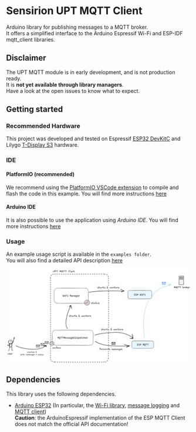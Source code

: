 # Sensirion UPT MQTT Client

Arduino library for publishing messages to a MQTT broker.   
It offers a simplified interface to the Arduino Espressif Wi-Fi and ESP-IDF mqtt_client libraries.

## Disclaimer
The UPT MQTT module is in early development, and is not production ready.  
It is **not yet available through library managers**.  
Have a look at the open issues to know what to expect. 

## Getting started

### Recommended Hardware

This project was developed and tested on Espressif [ESP32 DevKitC](https://www.espressif.com/en/products/devkits/esp32-devkitc) and Lilygo [T-Display S3](https://www.lilygo.cc/products/t-display-s3) hardware.

### IDE

#### PlatformIO (recommended)
We recommend using the [PlatformIO VSCode extension](https://platformio.org/platformio-ide) to compile and flash the code in this example. 
You will find more instructions [here](documentation/platformio_usage.md)

#### Arduino IDE
It is also possible to use the application using *Arduino IDE*.
You will find more instructions [here](documentation/arduino_ide_usage.md)

### Usage
An example usage script is available in the `examples folder`.  
You will also find a detailed API description [here](documentation/api_reference.md)

![overview_schema](documentation/SchemaUPT_MQTT.png)

## Dependencies

This library uses the following dependencies.

* [Arduino ESP32](https://docs.espressif.com/projects/arduino-esp32/en/latest/getting_started.html#about-arduino-esp32)
(In particular, the [Wi-Fi library](https://docs.espressif.com/projects/arduino-esp32/en/latest/api/wifi.html),
[message logging](https://docs.espressif.com/projects/esp-idf/en/latest/esp32/api-reference/system/log.html) and
[MQTT client](https://docs.espressif.com/projects/esp-idf/en/latest/esp32/api-reference/protocols/mqtt.html#api-reference)) \
__Caution__: the ArduinoEspressif implementation of the ESP MQTT Client does not match the official API documentation!
